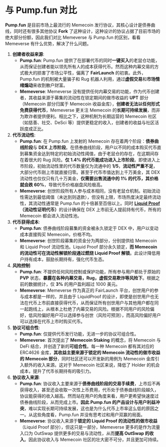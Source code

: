 # 与 Pump.fun 对比

**Pump.fun** 是目前市场上最流行的 Memecoin 发行协议，其核心设计是债券曲线，同时还有很多其他协议 **Fork** 了这种设计，这种设计的协议占据了目前市场的绝大部分份额，因此我们对比 Memeverse 与 Pump.fun 的区别，看看 Memeverse 有什么优势，解决了什么问题。

1. **创建者收益来源**:
   * **Pump.fun**: Pump.fun 提供了在部署代币的同时**一键买入**的老鼠仓功能，从而保证创建者能以领先所有人的成本获得代币。然而这种内幕交易的方式极大的损害了市场公平性，偏离了 **FairLaunch** 的初衷。此外，Pump.fun 的机制被大量骗子和 Rug 机器人利用，通过**虚假交易**和**市场情绪煽动**来收割散户财富。
   * **Memeverse**: Memeverse 没有提供任何内幕交易的功能，作为代币创建者，其收益来源于募集的流动性在锁定期间的做市收益的 **UPT** 部分（Memecoin 部分归属于 Memecoin 收益金库），**创建者无法以任何形式免费获得代币**，Memeverse 更关注 Memecoin 的**长期可持续发展**，而非为欺诈者提供便利。相比之下，这种机制为长期运营的 Memecoin 社区（如慈善、社交、DeSci 等）提供更稳定的收入，创建者的收益与社区活跃度成正比。
2. **代币流动性**:
   * **Pump.fun**: 在 Pump.fun 上发射的 Memecoin 存在着两个阶段：**债券曲线阶段**与 **DEX 上市阶段**。在债券曲线阶段，用户以不同的成本购买代币直到募集资金达到特定的初始流动性阈值，由于老鼠仓的存在，在这期间存在着很大的 Rug 风险。**仅 1.4% 的代币能成功进入上市阶段**。即使进入上市阶段，初始流动性里的代币数量仅为流通中的 **1/5**，**流动性严重不足**，大部分代币刚上市就直接归零。甚至于代币市值达到上千万美金，其 DEX 流动性也仅仅只有几十万美金，**仅需要出售流通中的 1% 的代币，其价格就会跌 60%**，导致代币价格崩盘风险极高。
   * **Memeverse**: 创世阶段所有人参与成本相同，没有老鼠仓机制。初始流动性需达到最低阈值（未达到则退款），但没有上限，市场热度决定最终流动性，其流动性通常是 Pump.fun 的十倍甚至百倍以上。同时 [**Liquid Proof**](../fflaunch/liquid-proof-token.md)**（流动性证明代币）**&#x7684;设计确保在 DEX 上市前无人提前持有代币，所有的 Memecoin 都会进入流动性池。
3. **代币获得成本**:
   * **Pump.fun**: 债券曲线阶段募集的资金被永久锁定于 DEX 中，用户以变动成本直接购买 Memecoin，价格不均。
   * **Memeverse**: 创世阶段募集的资金分为两部分，分别提供给 Memecoin 和 Liquid Proof 流动性池。Liquid Proof 部分永久锁定，**而 Memecoin 的流动性可在流动性解锁阶段通过燃烧 Liquid Proof 解锁**。此设计降低用户持有成本，鼓励长期持有，强化代币生态。
4. **风险控制**:
   * **Pump.fun**: 不提供任何风险控制或保护功能，所有参与用户都处于原始的 **PVP** 状态，**暴露在各种内幕交易，Rug，虚假交易欺诈等风险下**。根据之前的数据统计，仅 **3%** 的用户盈利超过 1000 美元。
   * **Memeverse**: Memeverse 作为真正的 FairLaunch 平台，创世用户的参与成本都是一样的，并且由于 LiquidProof 的设计，即使是创世用户也无法在代币上市前直接获得代币，从而保证所有创世用户与其他用户都在同一起跑线上，从根本上杜绝了内幕交易的风险。根据不同用户的风险偏好，低风险偏好用户可以选择参与创世（风险可预测），而高风险偏好用户可以选择在代币上市时购买代币。
5. **协议可组合性**:
   * **Pump.fun**: 仅提供代币发行功能，无进一步的协议可组合性。
   * **Memeverse**: 首次提出了 **Memecoin Staking** 的概念，将 Memecoin 与 DeFi 结合，并创造了新的**可组合性**。每一种 Memecoin 都有其对应的 ERC4626 金库，**其收益主要来源于锁定的 Memecoin 流动性的做市收益的 Memecoin 部分**，同时社区还可以开发新的用例为 Memecoin 金库引入额外的收入来源。这对于 Memecoin 社区来说，降低了 Holder 的机会成本，提升了代币长期持有的吸引力。
6. **协议收入来源**:
   * **Pump.fun**: 协议收入主要来源于**债券曲线阶段的交易手续费**，上市后不再获得收入，甚至还会收取一次性上币费用，代币处于债券曲线阶段越久，协议能获得的收入越高。然而站在用户的角度来看，用户更希望快速度过债券曲线阶段，从而完成上市。**因此 Pump.fun 的产品设计与用户利益冲突**，难以实现长期可持续发展，这也是为什么代币上市率这么低的原因之一。从这些角度看，Pump.fun 并没有思考过和用户双赢的局面。
   * **Memeverse**: 协议收入来源于**锁定的 Liquid Proof 的流动性的做市收益**（Liquid Proof 部分），但这只是一部分，Memeverse 更多的是作为流量入口为 OutSwap 提供更多的交易与流动性，从而**提高 OutSwap 的收入**。因此协议收入与 Memecoin 社区的壮大密不可分，并且更加可持续。
